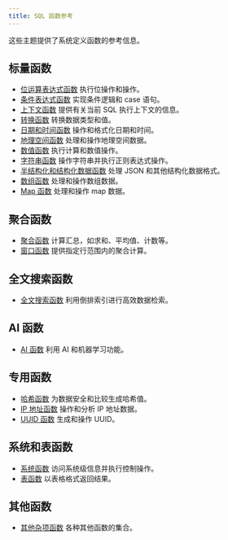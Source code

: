 ```yaml
---
title: SQL 函数参考
---
```


这些主题提供了系统定义函数的参考信息。

## 标量函数

- [位运算表达式函数](./01-bitmap-functions/index.md) 执行位操作和操作。
- [条件表达式函数](./03-conditional-functions/index.md) 实现条件逻辑和 case 语句。
- [上下文函数](./15-context-functions/index.md) 提供有关当前 SQL 执行上下文的信息。
- [转换函数](./02-conversion-functions/index.md) 转换数据类型和值。
- [日期和时间函数](./05-datetime-functions/index.md) 操作和格式化日期和时间。
- [地理空间函数](./09-geo-functions/index.md) 处理和操作地理空间数据。
- [数值函数](./04-numeric-functions/index.md) 执行计算和数值操作。
- [字符串函数](./06-string-functions/index.md) 操作字符串并执行正则表达式操作。
- [半结构化和结构化数据函数](./10-semi-structured-functions/index.md) 处理 JSON 和其他结构化数据格式。
- [数组函数](./00-array-functions/index.md) 处理和操作数组数据。
- [Map 函数](10-map-functions/index.md) 处理和操作 map 数据。

## 聚合函数

- [聚合函数](./07-aggregate-functions/index.md) 计算汇总，如求和、平均值、计数等。
- [窗口函数](./08-window-functions/index.md) 提供指定行范围内的聚合计算。

## 全文搜索函数

- [全文搜索函数](10-search-functions/index.md) 利用倒排索引进行高效数据检索。

## AI 函数

- [AI 函数](./11-ai-functions/index.md) 利用 AI 和机器学习功能。

## 专用函数

- [哈希函数](./12-hash-functions/index.md) 为数据安全和比较生成哈希值。
- [IP 地址函数](./14-ip-address-functions/index.md) 操作和分析 IP 地址数据。
- [UUID 函数](./13-uuid-functions/index.md) 生成和操作 UUID。

## 系统和表函数

- [系统函数](./16-system-functions/index.md) 访问系统级信息并执行控制操作。
- [表函数](./17-table-functions/index.md) 以表格格式返回结果。

## 其他函数

- [其他杂项函数](20-other-functions/index.md) 各种其他函数的集合。